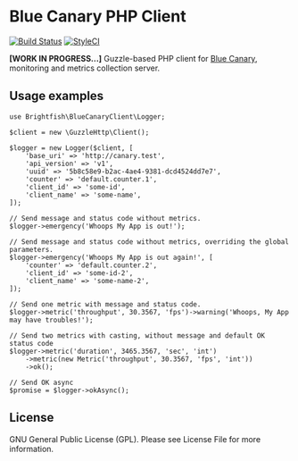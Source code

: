 # Blue Canary PHP Client

[![Build Status](https://travis-ci.com/brightfish-be/blue-canary-php-client.svg?branch=master&label=Build&style=flat-square)](https://travis-ci.com/brightfish-be/blue-canary-php-client)
[![StyleCI](https://github.styleci.io/repos/230270770/shield?branch=master&style=flat-square)](https://github.styleci.io/repos/230270770)

**[WORK IN PROGRESS...]**
Guzzle-based PHP client for [Blue Canary](https://github.com/brightfish-be/blue-canary-dashboard), 
monitoring and metrics collection server.

## Usage examples
```
use Brightfish\BlueCanaryClient\Logger;

$client = new \GuzzleHttp\Client();

$logger = new Logger($client, [
    'base_uri' => 'http://canary.test',
    'api_version' => 'v1',
    'uuid' => '5b8c58e9-b2ac-4ae4-9381-dcd4524dd7e7',
    'counter' => 'default.counter.1',
    'client_id' => 'some-id',
    'client_name' => 'some-name',
]);

// Send message and status code without metrics.
$logger->emergency('Whoops My App is out!');

// Send message and status code without metrics, overriding the global parameters.
$logger->emergency('Whoops My App is out again!', [
    'counter' => 'default.counter.2',
    'client_id' => 'some-id-2',
    'client_name' => 'some-name-2',
]);

// Send one metric with message and status code.
$logger->metric('throughput', 30.3567, 'fps')->warning('Whoops, My App may have troubles!');

// Send two metrics with casting, without message and default OK status code
$logger->metric('duration', 3465.3567, 'sec', 'int')
    ->metric(new Metric('throughput', 30.3567, 'fps', 'int'))
    ->ok();

// Send OK async 
$promise = $logger->okAsync();
```

## License
GNU General Public License (GPL). Please see License File for more information.
